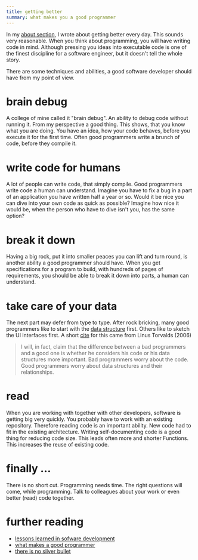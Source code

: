 ```yaml
---
title: getting better 
summary: what makes you a good programmer
---
```


In my [about section](/about.html), I wrote about getting better every day.
This sounds very reasonable.
When you think about programming, you will have writing code in mind.
Although pressing you ideas into executable code is one of the finest discipline for a software engineer, but it doesn't tell the whole story. 

There are some techniques and abilities, a good software developer should have from my point of view.

# brain debug

A college of mine called it "brain debug".
An ability to debug code without running it.
From my perspective a good thing.
This shows, that you know what you are doing.
You have an idea, how your code behaves, before you execute it for the first time.
Often good programmers write a brunch of code, before they compile it.

# write code for humans

A lot of people can write code, that simply compile.
Good programmers write code a human can understand.
Imagine you have to fix a bug in a part of an application you have written half a year or so.
Would it be nice you can dive into your own code as quick as possible?
Imagine how nice it would be, when the person who have to dive isn't you, has the same option?

# break it down

Having a big rock, put it into smaller peaces you can lift and turn round, is another ability a good programmer should have.
When you get specifications for a program to build, with hundreds of pages of requirements, you should be able to break it down into parts, a human can understand.

# take care of your data

The next part may defer from type to type.
After rock bricking, many good programmers like to start with the [data structure](http://programmers.stackexchange.com/questions/102041/why-are-data-structures-so-important-in-interviews) first.
Others like to sketch the UI interfaces first.
A short [cite](http://lwn.net/Articles/193245/) for this came from Linus Torvalds (2006)

> I will, in fact, claim that the difference between a bad programmers and a good one is whether he considers his code or his data structures more important. Bad programmers worry about the code. Good programmers worry about data structures and their relationships.

# read

When you are working with together with other developers, software is getting big very quickly.
You probably have to work with an existing repository.
Therefore reading code is an important ability.
New code had to fit in the existing architecture.
Writing self-documenting code is a good thing for reducing code size.
This leads often more and shorter Functions.
This increases the reuse of existing code.

# finally ...

There is no short cut.
Programming needs time.
The right questions will come, while programming.
Talk to colleagues about your work or even better (read) code together.

# further reading

* [lessons learned in sofware development](http://henrikwarne.com/2015/04/16/lessons-learned-in-software-development/)
* [what makes a good programmer](http://henrikwarne.com/2014/06/30/what-makes-a-good-programmer/)
* [there is no silver bullet](https://en.wikipedia.org/wiki/No_Silver_Bullet)
